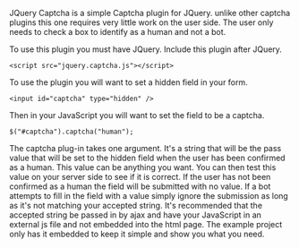 JQuery Captcha is a simple Captcha plugin for JQuery. unlike other captcha plugins this one requires very little work on the user side. The user only needs to check a box to identify as a human and not a bot.

To use this plugin you must have JQuery. Include this plugin after JQuery. 

`<script src="jquery.captcha.js"></script>` 

To use the plugin you will want to set a hidden field in your form. 

`<input id="captcha" type="hidden" />` 

Then in your JavaScript you will want to set the field to be a captcha. 

`$("#captcha").captcha("human");` 

The captcha plug-in takes one argument. It's a string that will be the pass value that will be set to the hidden field when the user has been confirmed as a human. This value can be anything you want. You can then test this value on your server side to see if it is correct. If the user has not been confirmed as a human the field will be submitted with no value. If a bot attempts to fill in the field with a value simply ignore the submission as long as it's not matching your accepted string. It's recommended that the accepted string be passed in by ajax and have your JavaScript in an external js file and not embedded into the html page. The example project only has it embedded to keep it simple and show you what you need.
